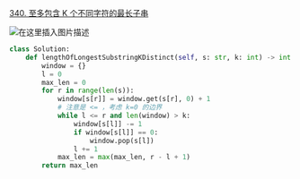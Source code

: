 [340. 至多包含 K 个不同字符的最长子串](https://leetcode-cn.com/problems/longest-substring-with-at-most-k-distinct-characters/)

![在这里插入图片描述](https://img-blog.csdnimg.cn/20210306164424586.png)


```python
class Solution:
    def lengthOfLongestSubstringKDistinct(self, s: str, k: int) -> int:
        window = {}
        l = 0
        max_len = 0
        for r in range(len(s)):
            window[s[r]] = window.get(s[r], 0) + 1
            # 注意是 <= ，考虑 k=0 的边界
            while l <= r and len(window) > k:
                window[s[l]] -= 1
                if window[s[l]] == 0:
                    window.pop(s[l])
                l += 1
            max_len = max(max_len, r - l + 1)
        return max_len
```